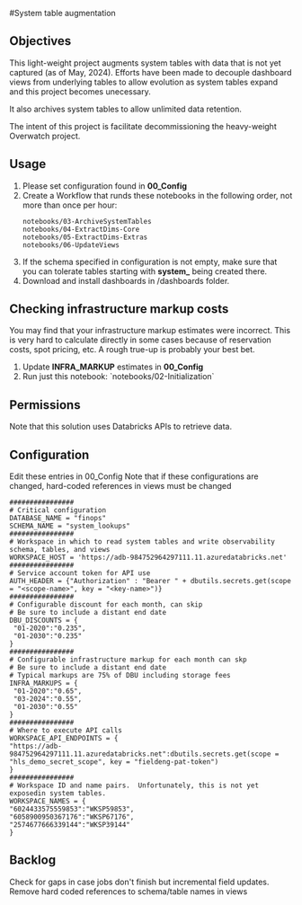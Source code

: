 #System table augmentation

## Objectives

This light-weight project augments system tables with data that is not yet captured (as of May, 2024).  Efforts have been made to decouple dashboard views from underlying tables to allow evolution as system tables expand and this project becomes unecessary.

It also archives system tables to allow unlimited data retention.

The intent of this project is facilitate decommissioning the heavy-weight Overwatch project.

## Usage
<ol>
<li>Please set configuration found in <b>00_Config</b></li>
<li>Create a Workflow that runds these notebooks in the following order, not more than once per hour:<br>

`notebooks/03-ArchiveSystemTables`<br>
`notebooks/04-ExtractDims-Core`<br>
`notebooks/05-ExtractDims-Extras`<br>
`notebooks/06-UpdateViews`<p>

</li>

<li>If the schema specified in configuration is not empty, make sure that you can tolerate tables starting with <b>system_</b> being created there.</li>
<li>Download and install dashboards in /dashboards folder.</li>
</ol>

## Checking infrastructure markup costs
You may find that your infrastructure markup estimates were incorrect.  This is very hard to calculate directly in some cases because of reservation costs, spot pricing, etc.  A rough true-up is probably your best bet.

<ol>
<li>Update <b>INFRA_MARKUP</b> estimates in <b>00_Config</b></li>
<li>Run just this notebook: `notebooks/02-Initialization`</li>
</ol>

## Permissions

Note that this solution uses Databricks APIs to retrieve data. 

## Configuration
Edit these entries in 00_Config Note that if these configurations are changed, hard-coded references in views must be changed
```
################
# Critical configuration
DATABASE_NAME = "finops"
SCHEMA_NAME = "system_lookups"
################
# Workspace in which to read system tables and write observability schema, tables, and views
WORKSPACE_HOST = 'https://adb-984752964297111.11.azuredatabricks.net'
################
# Service account token for API use
AUTH_HEADER = {"Authorization" : "Bearer " + dbutils.secrets.get(scope = "<scope-name>", key = "<key-name>")}
################
# Configurable discount for each month, can skip
# Be sure to include a distant end date
DBU_DISCOUNTS = {
 "01-2020":"0.235",
 "01-2030":"0.235"
}
################
# Configurable infrastructure markup for each month can skp
# Be sure to include a distant end date
# Typical markups are 75% of DBU including storage fees
INFRA_MARKUPS = {
 "01-2020":"0.65",
 "03-2024":"0.55",
 "01-2030":"0.55"
}
################
# Where to execute API calls
WORKSPACE_API_ENDPOINTS = {
"https://adb-984752964297111.11.azuredatabricks.net":dbutils.secrets.get(scope = "hls_demo_secret_scope", key = "fieldeng-pat-token")
}
################
# Workspace ID and name pairs.  Unfortunately, this is not yet exposedin system tables.
WORKSPACE_NAMES = {
"6024433575559853":"WKSP59853",
"6058900950367176":"WKSP67176",
"2574677666339144":"WKSP39144"
}

```

## Backlog
Check for gaps in case jobs don't finish but incremental field updates. Remove hard coded references to schema/table names in views


